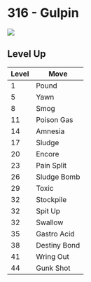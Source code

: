 # 316 - Gulpin
![][316]

## Level Up

Level | Move
---   | ---
  1   | Pound
  5   | Yawn
  8   | Smog
 11   | Poison Gas
 14   | Amnesia
 17   | Sludge
 20   | Encore
 23   | Pain Split
 26   | Sludge Bomb
 29   | Toxic
 32   | Stockpile
 32   | Spit Up
 32   | Swallow
 35   | Gastro Acid
 38   | Destiny Bond
 41   | Wring Out
 44   | Gunk Shot



[316]: ../img/pokemon/316.png
